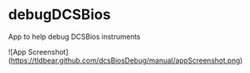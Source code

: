 # debugDCSBios
App to help debug DCSBios instruments


![App Screenshot]
(https://tldbear.github.com/dcsBiosDebug/manual/appScreenshot.png)
